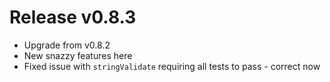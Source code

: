 # Release v0.8.3

- Upgrade from v0.8.2
- New snazzy features here
- Fixed issue with `stringValidate` requiring all tests to pass - correct now
